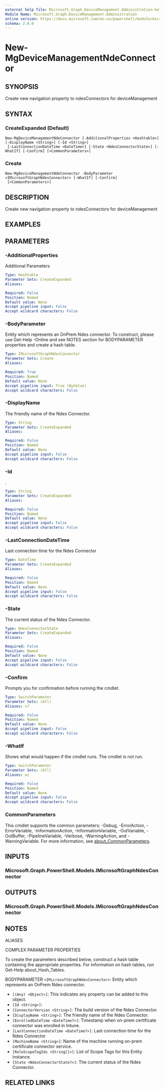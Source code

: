 ```yaml
---
external help file: Microsoft.Graph.DeviceManagement.Administration-help.xml
Module Name: Microsoft.Graph.DeviceManagement.Administration
online version: https://docs.microsoft.com/en-us/powershell/module/microsoft.graph.devicemanagement.administration/new-mgdevicemanagementndeconnector
schema: 2.0.0
---
```


# New-MgDeviceManagementNdeConnector

## SYNOPSIS
Create new navigation property to ndesConnectors for deviceManagement

## SYNTAX

### CreateExpanded (Default)
```
New-MgDeviceManagementNdeConnector [-AdditionalProperties <Hashtable>] [-DisplayName <String>] [-Id <String>]
 [-LastConnectionDateTime <DateTime>] [-State <NdesConnectorState>] [-WhatIf] [-Confirm] [<CommonParameters>]
```

### Create
```
New-MgDeviceManagementNdeConnector -BodyParameter <IMicrosoftGraphNdesConnector> [-WhatIf] [-Confirm]
 [<CommonParameters>]
```

## DESCRIPTION
Create new navigation property to ndesConnectors for deviceManagement

## EXAMPLES

## PARAMETERS

### -AdditionalProperties
Additional Parameters

```yaml
Type: Hashtable
Parameter Sets: CreateExpanded
Aliases:

Required: False
Position: Named
Default value: None
Accept pipeline input: False
Accept wildcard characters: False
```

### -BodyParameter
Entity which represents an OnPrem Ndes connector.
To construct, please use Get-Help -Online and see NOTES section for BODYPARAMETER properties and create a hash table.

```yaml
Type: IMicrosoftGraphNdesConnector
Parameter Sets: Create
Aliases:

Required: True
Position: Named
Default value: None
Accept pipeline input: True (ByValue)
Accept wildcard characters: False
```

### -DisplayName
The friendly name of the Ndes Connector.

```yaml
Type: String
Parameter Sets: CreateExpanded
Aliases:

Required: False
Position: Named
Default value: None
Accept pipeline input: False
Accept wildcard characters: False
```

### -Id
.

```yaml
Type: String
Parameter Sets: CreateExpanded
Aliases:

Required: False
Position: Named
Default value: None
Accept pipeline input: False
Accept wildcard characters: False
```

### -LastConnectionDateTime
Last connection time for the Ndes Connector

```yaml
Type: DateTime
Parameter Sets: CreateExpanded
Aliases:

Required: False
Position: Named
Default value: None
Accept pipeline input: False
Accept wildcard characters: False
```

### -State
The current status of the Ndes Connector.

```yaml
Type: NdesConnectorState
Parameter Sets: CreateExpanded
Aliases:

Required: False
Position: Named
Default value: None
Accept pipeline input: False
Accept wildcard characters: False
```

### -Confirm
Prompts you for confirmation before running the cmdlet.

```yaml
Type: SwitchParameter
Parameter Sets: (All)
Aliases: cf

Required: False
Position: Named
Default value: None
Accept pipeline input: False
Accept wildcard characters: False
```

### -WhatIf
Shows what would happen if the cmdlet runs.
The cmdlet is not run.

```yaml
Type: SwitchParameter
Parameter Sets: (All)
Aliases: wi

Required: False
Position: Named
Default value: None
Accept pipeline input: False
Accept wildcard characters: False
```

### CommonParameters
This cmdlet supports the common parameters: -Debug, -ErrorAction, -ErrorVariable, -InformationAction, -InformationVariable, -OutVariable, -OutBuffer, -PipelineVariable, -Verbose, -WarningAction, and -WarningVariable. For more information, see [about_CommonParameters](http://go.microsoft.com/fwlink/?LinkID=113216).

## INPUTS

### Microsoft.Graph.PowerShell.Models.IMicrosoftGraphNdesConnector
## OUTPUTS

### Microsoft.Graph.PowerShell.Models.IMicrosoftGraphNdesConnector
## NOTES

ALIASES

COMPLEX PARAMETER PROPERTIES

To create the parameters described below, construct a hash table containing the appropriate properties. For information on hash tables, run Get-Help about_Hash_Tables.


BODYPARAMETER `<IMicrosoftGraphNdesConnector>`: Entity which represents an OnPrem Ndes connector.
  - `[(Any) <Object>]`: This indicates any property can be added to this object.
  - `[Id <String>]`: 
  - `[ConnectorVersion <String>]`: The build version of the Ndes Connector.
  - `[DisplayName <String>]`: The friendly name of the Ndes Connector.
  - `[EnrolledDateTime <DateTime?>]`: Timestamp when on-prem certificate connector was enrolled in Intune.
  - `[LastConnectionDateTime <DateTime?>]`: Last connection time for the Ndes Connector
  - `[MachineName <String>]`: Name of the machine running on-prem certificate connector service.
  - `[RoleScopeTagIds <String[]>]`: List of Scope Tags for this Entity instance.
  - `[State <NdesConnectorState?>]`: The current status of the Ndes Connector.

## RELATED LINKS
